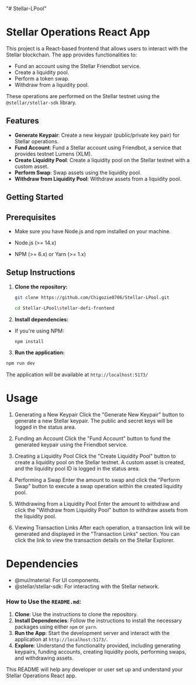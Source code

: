 "# Stellar-LPool"

# Stellar Operations React App

This project is a React-based frontend that allows users to interact with the Stellar blockchain. The app provides functionalities to:

- Fund an account using the Stellar Friendbot service.
- Create a liquidity pool.
- Perform a token swap.
- Withdraw from a liquidity pool.

These operations are performed on the Stellar testnet using the `@stellar/stellar-sdk` library.

## Features

- **Generate Keypair**: Create a new keypair (public/private key pair) for Stellar operations.
- **Fund Account**: Fund a Stellar account using Friendbot, a service that provides testnet Lumens (XLM).
- **Create Liquidity Pool**: Create a liquidity pool on the Stellar testnet with a custom asset.
- **Perform Swap**: Swap assets using the liquidity pool.
- **Withdraw from Liquidity Pool**: Withdraw assets from a liquidity pool.

## Getting Started

## Prerequisites

- Make sure you have Node.js and npm installed on your machine.

- Node.js (>= 14.x)
- NPM (>= 6.x) or Yarn (>= 1.x)

## Setup Instructions

1. **Clone the repository:**

   ```bash
   git clone https://github.com/Chigozie0706/Stellar-LPool.git
   ```

   ```bash
   cd Stellar-LPool\stellar-defi-frontend
   ```

2. **Install dependencies:**

- If you're using NPM:

  ```bash
  npm install
  ```

3. **Run the application:**

```bash
npm run dev
```

The application will be available at `http://localhost:5173/`

# Usage

1. Generating a New Keypair
   Click the "Generate New Keypair" button to generate a new Stellar keypair. The public and secret keys will be logged in the status area.

2. Funding an Account
   Click the "Fund Account" button to fund the generated keypair using the Friendbot service.

3. Creating a Liquidity Pool
   Click the "Create Liquidity Pool" button to create a liquidity pool on the Stellar testnet. A custom asset is created, and the liquidity pool ID is logged in the status area.

4. Performing a Swap
   Enter the amount to swap and click the "Perform Swap" button to execute a swap operation within the created liquidity pool.

5. Withdrawing from a Liquidity Pool
   Enter the amount to withdraw and click the "Withdraw from Liquidity Pool" button to withdraw assets from the liquidity pool.

6. Viewing Transaction Links
   After each operation, a transaction link will be generated and displayed in the "Transaction Links" section. You can click the link to view the transaction details on the Stellar Explorer.

# Dependencies

- @mui/material: For UI components.
- @stellar/stellar-sdk: For interacting with the Stellar network.

### How to Use the `README.md`:

1. **Clone**: Use the instructions to clone the repository.
2. **Install Dependencies**: Follow the instructions to install the necessary packages using either `npm` or `yarn`.
3. **Run the App**: Start the development server and interact with the application at `http://localhost:5173/`.
4. **Explore**: Understand the functionality provided, including generating keypairs, funding accounts, creating liquidity pools, performing swaps, and withdrawing assets.

This README will help any developer or user set up and understand your Stellar Operations React app.
